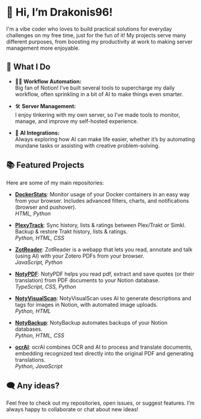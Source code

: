 # 👋 Hi, I’m Drakonis96!

I'm a vibe coder who loves to build practical solutions for everyday challenges on my free time, just for the fun of it! My projects serve many different purposes, from boosting my productivity at work to making server management more enjoyable.

## 🚀 What I Do

- 🧑‍💻 **Workflow Automation:**  
  Big fan of Notion! I’ve built several tools to supercharge my daily workflow, often sprinkling in a bit of AI to make things even smarter.

- 🛠️ **Server Management:**  
  I enjoy tinkering with my own server, so I’ve made tools to monitor, manage, and improve my self-hosted experience.

- 🤖 **AI Integrations:**  
  Always exploring how AI can make life easier, whether it’s by automating mundane tasks or assisting with creative problem-solving.

## 📚 Featured Projects

Here are some of my main repositories:

- [**DockerStats**](https://github.com/Drakonis96/dockerstats): Monitor usage of your Docker containers in an easy way from your browser. Includes advanced filters, charts, and notifications (browser and pushover).  
  _HTML, Python_

- [**PlexyTrack**](https://github.com/Drakonis96/plexytrack): Sync history, lists & ratings between Plex/Trakt or Simkl. Backup & restore Trakt history, lists & ratings.  
  _Python, HTML, CSS_

- [**ZotReader**](https://github.com/Drakonis96/zotreader): ZotReader is a webapp that lets you read, annotate and talk (using AI) with your Zotero PDFs from your browser.  
  _JavaScript, Python_

- [**NotyPDF**](https://github.com/Drakonis96/notypdf): NotyPDF helps you read pdf, extract and save quotes (or their translation) from PDF documents to your Notion database.  
  _TypeScript, CSS, Python_

- [**NotyVisualScan**](https://github.com/Drakonis96/notyvisualscan): NotyVisualScan uses AI to generate descriptions and tags for images in Notion, with automated image uploads.  
  _Python, HTML_

- [**NotyBackup**](https://github.com/Drakonis96/notybackup): NotyBackup automates backups of your Notion databases.  
  _Python, HTML, CSS_

- [**ocrAI**](https://github.com/Drakonis96/ocrai): ocrAI combines OCR and AI to process and translate documents, embedding recognized text directly into the original PDF and generating translations.  
  _Python, JavaScript_

## 🗨️ Any ideas?

Feel free to check out my repositories, open issues, or suggest features. I’m always happy to collaborate or chat about new ideas!

